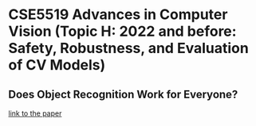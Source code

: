 # CSE5519 Advances in Computer Vision (Topic H: 2022 and before: Safety, Robustness, and Evaluation of CV Models)

## Does Object Recognition Work for Everyone?

[link to the paper](https://arxiv.org/pdf/1906.02659)
